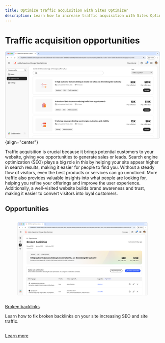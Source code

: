 ```yaml
---
title: Optimize traffic acquisition with Sites Optimizer
description: Learn how to increase traffic acquisition with Sites Optimizer.
---
```


# Traffic acquisition opportunities

![Traffic acquisition opportunities](./assets/traffic-acquisition/hero.png){align="center"}

Traffic acquisition is crucial because it brings potential customers to your website, giving you opportunities to generate sales or leads. Search engine optimization (SEO) plays a big role in this by helping your site appear higher in search results, making it easier for people to find you. Without a steady flow of visitors, even the best products or services can go unnoticed. More traffic also provides valuable insights into what people are looking for, helping you refine your offerings and improve the user experience. Additionally, a well-visited website builds brand awareness and trust, making it easier to convert visitors into loyal customers.

## Opportunities 

<!-- CARDS

* ../documentation/opportunities/broken-backlinks.md 
    { title = Broken backlinks }
    { description = Learn how to fix broken backlinks on your site increasing SEO and site traffic. }

-->
<!-- START CARDS HTML - DO NOT MODIFY BY HAND -->
<div class="columns">
    <div class="column is-half-tablet is-half-desktop is-one-third-widescreen" aria-label="Broken Backlinks Opportunity Documentation">
        <div class="card" style="height: 100%; display: flex; flex-direction: column; height: 100%;">
            <div class="card-image">
                <figure class="image x-is-16by9">
                    <a href="../documentation/opportunities/broken-backlinks.md" title="Broken Backlinks Opportunity Documentation" target="_blank" rel="referrer">
                        <img class="is-bordered-r-small" src="../documentation/opportunities/assets/broken-backlinks/hero.png" alt="Broken Backlinks Opportunity Documentation"
                             style="width: 100%; aspect-ratio: 16 / 9; object-fit: cover; overflow: hidden; display: block; margin: auto;">
                    </a>
                </figure>
            </div>
            <div class="card-content is-padded-small" style="display: flex; flex-direction: column; flex-grow: 1; justify-content: space-between;">
                <div class="top-card-content">
                    <p class="headline is-size-6 has-text-weight-bold">
                        <a href="../documentation/opportunities/broken-backlinks.md" target="_blank" rel="referrer" title="Broken Backlinks Opportunity Documentation">Broken backlinks</a>
                    </p>
                    <p class="is-size-6">Learn how to fix broken backlinks on your site increasing SEO and site traffic.</p>
                </div>
                <a href="../documentation/opportunities/broken-backlinks.md" target="_blank" rel="referrer" class="spectrum-Button spectrum-Button--outline spectrum-Button--primary spectrum-Button--sizeM" style="align-self: flex-start; margin-top: 1rem;">
                    <span class="spectrum-Button-label has-no-wrap has-text-weight-bold">Learn more</span>
                </a>
            </div>
        </div>
    </div>
</div>
<!-- END CARDS HTML - DO NOT MODIFY BY HAND -->
